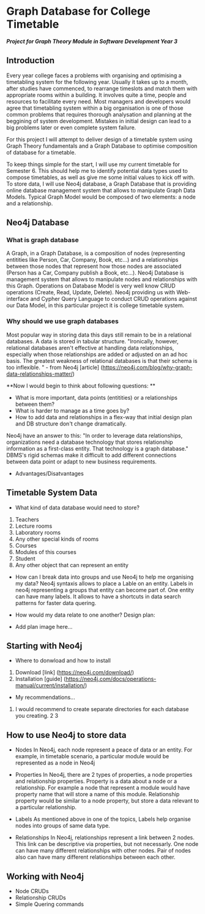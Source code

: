 # Graph Database for College Timetable
_**Project for Graph Theory Module in Software Development Year 3**_

## Introduction
Every year college faces a problems with organising and optimising a timetabling system for the following year.
Usually it takes up to a month, after studies have commenced, to rearrange timeslots 
and match them with appropriate rooms within a building. It involves quite a time, people and resources to facilitate every need.
Most managers and developers would agree that timetabling system within a big organisation is one of those common problems
that requires thorough analysation and planning at the beggining of system development. Mistakes in initial design can lead to 
a big problems later or even complete system failure. 

For this project I will attempt to deliver design of a timetable system using Graph Theory fundamentals 
and a Graph Database to optimise composition of database for a timetable.
	
To keep things simple for the start, I will use my current timetable for Semester 6. 
This should help me to identify potential data types used to compose timetables, as well as give me some initial values to kick off with.
To store data, I will use Neo4j database, a Graph Database that is providing online database management system 
that allows to manipulate Graph Data Models. Typical Graph Model would be composed of two elements: a node and a relationship.
	
## Neo4j Database 
### What is graph database

A Graph, in a Graph Database, is a composition of nodes (representing entitities like Person, Car, Company, Book, etc...)
and a relationships between those nodes that represent how those nodes are associated (Person has a Car, Company publish a Book, etc...).
Neo4j Database is management system that allows to manipulate nodes and relationships with this Graph. 
Operations on Database Model is very well know CRUD operations (Create, Read, Update, Delete). Neo4j providing us with 
Web-interface and Cypher Query Language to conduct CRUD operations against our Data Model, in this particular project it is 
college timetable system.

### Why should we use graph databases

Most popular way in storing data this days still remain to be in a relational databases. A data is stored in
tabular structure. "Ironically, however, relational databases aren't effective at handling data relationships, 
especially when those relationships are added or adjusted on an ad hoc basis.
The greatest weakness of relational databases is that their schema is too inflexible. " - from Neo4j [article] (https://neo4j.com/blog/why-graph-data-relationships-matter/)

**Now I would begin to think about following questions: **
* What is more important, data points (entitities) or a relationships between them? 
* What is harder to manage as a time goes by? 
* How to add data and relationships in a flex-way that initial design plan and DB structure don't change dramatically.
	
Neo4j have an answer to this: "In order to leverage data relationships, organizations need a database technology 
that stores relationship information as a first-class entity. That technology is a graph database."
DBMS's rigid schemas make it difficult to add different connections between data point or adapt to new business requirements.

* Advantages/Disatvantages 

	
## Timetable System Data
* What kind of data database would need to store?
1) Teachers
2) Lecture rooms
3) Laboratory rooms
4) Any other special kinds of rooms
5) Courses
6) Modules of this courses
7) Student
8) Any other object that can represent an entity 


* How can I break data into groups and use Neo4j to help me organising my data?
Neo4j syntaxis allows to place a Lable on an entity. Labels in neo4j representing a groups that entity can become part of. One entity can have many labels. It allows to have a shortcuts in data search patterns for faster data quering. 

* How would my data relate to one another? Design plan:
- Add plan image here...


	
	
## Starting with Neo4j 
* Where to donwload and how to install
1) Download [link] (https://neo4j.com/download/)
2) Installation [guide] (https://neo4j.com/docs/operations-manual/current/installation/)

* My recommendations...
1. I would recommend to create separate directories for each database you creating. 
2
3

## How to use Neo4j to store data
* Nodes
In Neo4j, each node represent a peace of data or an entity. 
For example, in timetable scenario, a particular module would be represented as a node in Neo4j

* Properties
In Neo4j, there are 2 types of properties, a node properties and relationship properties.
Property is a data about a node or a relationship. 
For example a node that represent a module would have property name that will store a name of this module.
Relationship property would be similar to a node property, but store a data relevant to a particular relationship.

* Labels
As mentioned above in one of the topics, Labels help organise nodes into groups of same data type.

* Relationships
In Neo4j, relationships represent a link between 2 nodes. This link can be descriptive via properties, but not necessarly.
One node can have many different relationships with other nodes. Pair of nodes also can have many different relationships
between each other.

## Working with Neo4j
* Node CRUDs
* Relationship CRUDs
* Simple Quering commands


	



